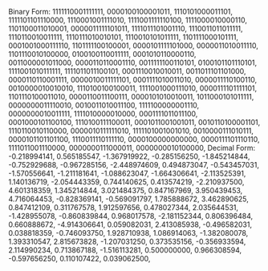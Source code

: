 Binary Form:
1111110001111111,
0000100100001011,
1110101000011101,
1111101101110000,
1110001001111010,
1111001111110100,
1111000010000110,
1101100011010001,
0000011111101011,
1111011101001110,
1110011011011111,
1110110010011111,
1110111010010101,
1110010101011111,
1101111000101111,
0001001000111110,
1101111100100001,
0000101111101000,
0000011010011110,
1101110010100000,
0100100110011111,
0001010110000110,
0011000001011000,
0000110110001110,
0011111100110101,
0100101101110101,
1111001010111111,
1111011011100101,
0001110010010011,
0011011101101000,
0000110110001111,
0000010011111101,
0001111010011010,
0000011110100110,
0010000010010010,
1110100100100011,
1111001000111010,
0000111101111101,
1101110100011010,
0000110011100111,
0000101010010011,
1011000101011111,
0000000011110010,
0010011010011100,
1111100000001110,
0000000010011111,
1111010000010000,
0001111011011100,
0001000101100100,
1110100111100011,
0001011001001011,
0010110100001101,
1110110010110000,
0000010111111010,
1111101001001010,
0010000111010111,
0000101101101100,
1110011110111110,
0000100000000000,
0000111101110110,
1111011001110000,
0000000111000011,
0000000010100000,
Decimal Form:
-0.218994141,
0.565185547,
-1.367919922,
-0.285156250,
-1.845214844,
-0.752929688,
-0.967285156,
-2.448974609,
0.494873047,
-0.543457031,
-1.570556641,
-1.211181641,
-1.088623047,
-1.664306641,
-2.113525391,
1.140136719,
-2.054443359,
0.744140625,
0.413574219,
-2.210937500,
4.601318359,
1.345214844,
3.021484375,
0.847167969,
3.950439453,
4.716064453,
-0.828369141,
-0.569091797,
1.785888672,
3.462890625,
0.847412109,
0.311767578,
1.912597656,
0.478027344,
2.035644531,
-1.428955078,
-0.860839844,
0.968017578,
-2.181152344,
0.806396484,
0.660888672,
-4.914306641,
0.059082031,
2.413085938,
-0.496582031,
0.038818359,
-0.746093750,
1.928710938,
1.086914063,
-1.382080078,
1.393310547,
2.815673828,
-1.207031250,
0.373535156,
-0.356933594,
2.114990234,
0.713867188,
-1.516113281,
0.500000000,
0.966308594,
-0.597656250,
0.110107422,
0.039062500,
